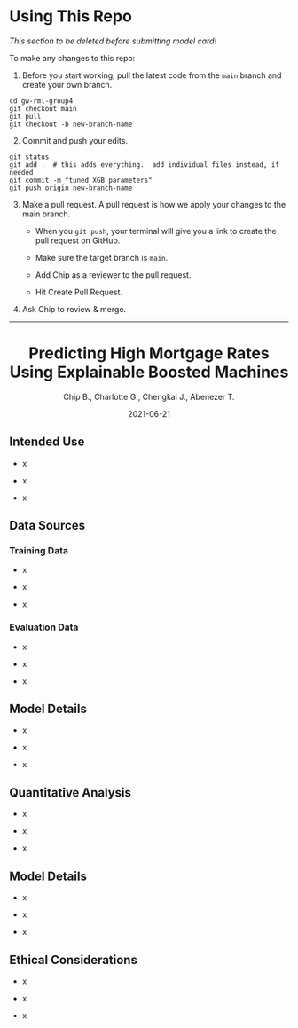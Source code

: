 # Using This Repo

*This section to be deleted before submitting model card!*

To make any changes to this repo:

1. Before you start working, pull the latest code from the `main` branch and create your own branch.

```
cd gw-rml-group4
git checkout main
git pull
git checkout -b new-branch-name
```

2. Commit and push your edits.

```
git status
git add .  # this adds everything.  add individual files instead, if needed
git commit -m "tuned XGB parameters"
git push origin new-branch-name
```

3. Make a pull request. A pull request is how we apply your changes to the main branch.

    - When you `git push`, your terminal will give you a link to create the pull request on GitHub.

    - Make sure the target branch is `main`.

    - Add Chip as a reviewer to the pull request.

    - Hit Create Pull Request.

4. Ask Chip to review & merge.


---

<div align="center">

# Predicting High Mortgage Rates Using Explainable Boosted Machines

Chip B., Charlotte G., Chengkai J., Abenezer T.

2021-06-21

</div>


## Intended Use

- x

- x

- x


## Data Sources


### Training Data

- x

- x

- x


### Evaluation Data

- x

- x

- x


## Model Details

- x

- x

- x


## Quantitative Analysis

- x

- x

- x


## Model Details

- x

- x

- x


## Ethical Considerations

- x

- x

- x
